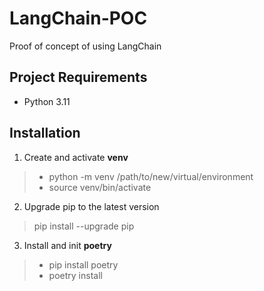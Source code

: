# LangChain-POC

Proof of concept of using LangChain

## Project Requirements
- Python 3.11

## Installation

1. Create and activate **venv**

> - python -m venv /path/to/new/virtual/environment
> - source venv/bin/activate

2. Upgrade pip to the latest version

> pip install --upgrade pip

3. Install and init **poetry**

> - pip install poetry
> - poetry install
